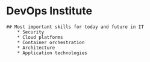 # DevOps Institute
    ## Most important skills for today and future in IT
        * Security
        * Cloud platforms
        * Container orchestration
        * Architecture
        * Application technologies  
